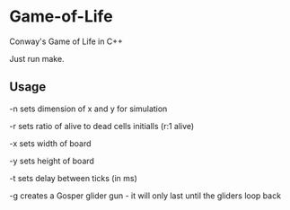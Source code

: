 # Game-of-Life
Conway's Game of Life in C++

Just run make.

## Usage
-n sets dimension of x and y for simulation

-r sets ratio of alive to dead cells initialls (r:1 alive)

-x sets width of board

-y sets height of board

-t sets delay between ticks (in ms)

-g creates a Gosper glider gun - it will only last until the gliders loop back
